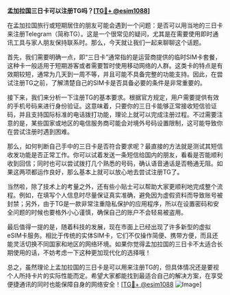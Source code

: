 **孟加拉国三日卡可以注册TG吗？[[TG💪+ @esim1088](https://t.me/s/esim1088)]**

在孟加拉国旅行或短期居住的朋友可能会遇到一个问题：是否可以用当地的三日卡来注册Telegram（简称TG）。这是一个很常见的疑问，尤其是在需要使用即时通讯工具与家人朋友保持联系时。那么，今天就让我们一起来聊聊这个话题。

首先，我们需要明确一点，即“三日卡”通常指的是运营商提供的临时SIM卡套餐，这种卡一般适用于短期游客或者需要暂时使用移动网络的人群。这类卡的特点是有效期较短，通常为几天到一周不等，并且可能不具备完整的功能支持。因此，在尝试注册TG之前，了解清楚自己的SIM卡是否具备必要的条件是非常重要的。

接下来，我们来分析一下注册TG的基本要求。根据官方规定，用户需要提供有效的手机号码来进行身份验证。这意味着，只要你的三日卡能够正常接收短信验证码，并且支持国际标准的电话拨打功能，理论上就可以完成注册过程。不过需要注意的是，某些国家或地区的电信服务商可能会对境外号码设置限制，这可能导致你在尝试注册时遇到困难。

那么，如何判断自己手中的三日卡是否符合要求呢？最直接的方法就是测试其短信收发功能是否正常工作。你可以试着发送一条短信给国内的朋友，看看是否能顺利收到回信；同时也可以尝试拨打几个熟悉的号码，确认语音通话是否畅通无阻。如果这两项都运作良好，那么基本上就可以放心地去尝试注册TG了。

当然啦，除了技术上的考量之外，还有些小贴士可以帮助大家更顺利地完成整个流程。例如，在填写个人信息时尽量保证真实准确，避免因为虚假资料而导致账号被封禁；另外，由于TG是一款非常注重隐私保护的应用程序，所以在设置密码和安全问题的时候也要格外小心谨慎，确保自己的账户不会轻易被盗用。

最后值得一提的是，随着科技的发展，现在市面上已经出现了许多新型的虚拟eSIM卡服务。相比于传统的实体SIM卡，它们不仅操作简便、携带方便，而且还能灵活切换不同国家和地区的网络环境。如果你觉得孟加拉国的三日卡不太适合长期使用的话，不妨考虑一下这种更加现代化的选择哦！

总之，虽然理论上孟加拉国的三日卡是可以用来注册TG的，但具体情况还是要视个人所持卡片的实际性能而定。希望大家都能找到最适合自己的解决方案，在享受便捷通讯的同时也能保障自身的网络安全！[[TG💪+ @esim1088](https://t.me/s/esim1088) ![Image](https://i.postimg.cc/4NQfJmqS/Snipaste-2025-05-13-00-14-12.png)]